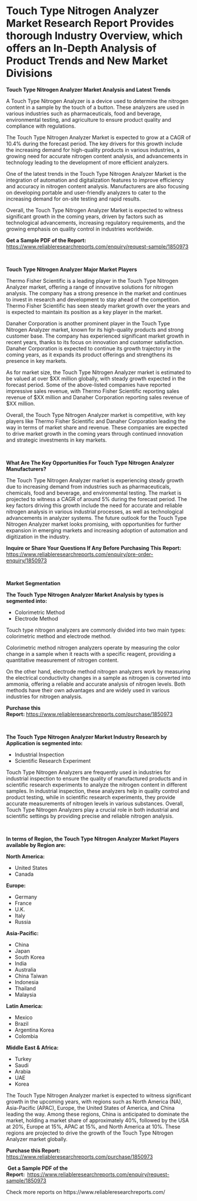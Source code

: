 <p><h1>Touch Type Nitrogen Analyzer Market Research Report Provides thorough Industry Overview, which offers an In-Depth Analysis of Product Trends and New Market Divisions</h1></p><p><strong>Touch Type Nitrogen Analyzer Market Analysis and Latest Trends</strong></p>
<p><p>A Touch Type Nitrogen Analyzer is a device used to determine the nitrogen content in a sample by the touch of a button. These analyzers are used in various industries such as pharmaceuticals, food and beverage, environmental testing, and agriculture to ensure product quality and compliance with regulations.</p><p>The Touch Type Nitrogen Analyzer Market is expected to grow at a CAGR of 10.4% during the forecast period. The key drivers for this growth include the increasing demand for high-quality products in various industries, a growing need for accurate nitrogen content analysis, and advancements in technology leading to the development of more efficient analyzers.</p><p>One of the latest trends in the Touch Type Nitrogen Analyzer Market is the integration of automation and digitalization features to improve efficiency and accuracy in nitrogen content analysis. Manufacturers are also focusing on developing portable and user-friendly analyzers to cater to the increasing demand for on-site testing and rapid results.</p><p>Overall, the Touch Type Nitrogen Analyzer Market is expected to witness significant growth in the coming years, driven by factors such as technological advancements, increasing regulatory requirements, and the growing emphasis on quality control in industries worldwide.</p></p>
<p><strong>Get a Sample PDF of the Report:&nbsp;</strong> <a href="https://www.reliableresearchreports.com/enquiry/request-sample/1850973">https://www.reliableresearchreports.com/enquiry/request-sample/1850973</a></p>
<p>&nbsp;</p>
<p><strong>Touch Type Nitrogen Analyzer Major Market Players</strong></p>
<p><p>Thermo Fisher Scientific is a leading player in the Touch Type Nitrogen Analyzer market, offering a range of innovative solutions for nitrogen analysis. The company has a strong presence in the market and continues to invest in research and development to stay ahead of the competition. Thermo Fisher Scientific has seen steady market growth over the years and is expected to maintain its position as a key player in the market.</p><p>Danaher Corporation is another prominent player in the Touch Type Nitrogen Analyzer market, known for its high-quality products and strong customer base. The company has experienced significant market growth in recent years, thanks to its focus on innovation and customer satisfaction. Danaher Corporation is expected to continue its growth trajectory in the coming years, as it expands its product offerings and strengthens its presence in key markets.</p><p>As for market size, the Touch Type Nitrogen Analyzer market is estimated to be valued at over $XX million globally, with steady growth expected in the forecast period. Some of the above-listed companies have reported impressive sales revenue, with Thermo Fisher Scientific reporting sales revenue of $XX million and Danaher Corporation reporting sales revenue of $XX million.</p><p>Overall, the Touch Type Nitrogen Analyzer market is competitive, with key players like Thermo Fisher Scientific and Danaher Corporation leading the way in terms of market share and revenue. These companies are expected to drive market growth in the coming years through continued innovation and strategic investments in key markets.</p></p>
<p>&nbsp;</p>
<p><strong>What Are The Key Opportunities For Touch Type Nitrogen Analyzer Manufacturers?</strong></p>
<p><p>The Touch Type Nitrogen Analyzer market is experiencing steady growth due to increasing demand from industries such as pharmaceuticals, chemicals, food and beverage, and environmental testing. The market is projected to witness a CAGR of around 5% during the forecast period. The key factors driving this growth include the need for accurate and reliable nitrogen analysis in various industrial processes, as well as technological advancements in analyzer systems. The future outlook for the Touch Type Nitrogen Analyzer market looks promising, with opportunities for further expansion in emerging markets and increasing adoption of automation and digitization in the industry.</p></p>
<p><strong>Inquire or Share Your Questions If Any Before Purchasing This Report:</strong> <a href="https://www.reliableresearchreports.com/enquiry/pre-order-enquiry/1850973">https://www.reliableresearchreports.com/enquiry/pre-order-enquiry/1850973</a></p>
<p>&nbsp;</p>
<p><strong>Market Segmentation</strong></p>
<p><strong>The Touch Type Nitrogen Analyzer Market Analysis by types is segmented into:</strong></p>
<p><ul><li>Colorimetric Method</li><li>Electrode Method</li></ul></p>
<p><p>Touch type nitrogen analyzers are commonly divided into two main types: colorimetric method and electrode method. </p><p>Colorimetric method nitrogen analyzers operate by measuring the color change in a sample when it reacts with a specific reagent, providing a quantitative measurement of nitrogen content. </p><p>On the other hand, electrode method nitrogen analyzers work by measuring the electrical conductivity changes in a sample as nitrogen is converted into ammonia, offering a reliable and accurate analysis of nitrogen levels. Both methods have their own advantages and are widely used in various industries for nitrogen analysis.</p></p>
<p><strong>Purchase this Report:&nbsp;</strong><a href="https://www.reliableresearchreports.com/purchase/1850973">https://www.reliableresearchreports.com/purchase/1850973</a></p>
<p>&nbsp;</p>
<p><strong>The Touch Type Nitrogen Analyzer Market Industry Research by Application is segmented into:</strong></p>
<p><ul><li>Industrial Inspection</li><li>Scientific Research Experiment</li></ul></p>
<p><p>Touch Type Nitrogen Analyzers are frequently used in industries for industrial inspection to ensure the quality of manufactured products and in scientific research experiments to analyze the nitrogen content in different samples. In industrial inspection, these analyzers help in quality control and product testing, while in scientific research experiments, they provide accurate measurements of nitrogen levels in various substances. Overall, Touch Type Nitrogen Analyzers play a crucial role in both industrial and scientific settings by providing precise and reliable nitrogen analysis.</p></p>
<p>&nbsp;</p>
<p><strong>In terms of Region, the Touch Type Nitrogen Analyzer Market Players available by Region are:</strong></p>
<p>
    <p> <strong> North America: </strong>
        <ul>
            <li>United States</li>
            <li>Canada</li>
        </ul>
        </p> 
    <p> <strong> Europe: </strong>
        <ul>
            <li>Germany</li>
            <li>France</li>
            <li>U.K.</li>
            <li>Italy</li>
            <li>Russia</li>
        </ul>
        </p> 
    <p> <strong> Asia-Pacific: </strong>
        <ul>
            <li>China</li>
            <li>Japan</li>
            <li>South Korea</li>
            <li>India</li>
            <li>Australia</li>
            <li>China Taiwan</li>
            <li>Indonesia</li>
            <li>Thailand</li>
            <li>Malaysia</li>
        </ul>
        </p> 
    <p> <strong> Latin America: </strong>
        <ul>
            <li>Mexico</li>
            <li>Brazil</li>
            <li>Argentina Korea</li>
            <li>Colombia</li>
        </ul>
        </p> 
    <p> <strong> Middle East & Africa: </strong>
        <ul>
            <li>Turkey</li>
            <li>Saudi</li>
            <li>Arabia</li>
            <li>UAE</li>
            <li>Korea</li>
        </ul>
    </p>
    </p>
<p><p>The Touch Type Nitrogen Analyzer market is expected to witness significant growth in the upcoming years, with regions such as North America (NA), Asia-Pacific (APAC), Europe, the United States of America, and China leading the way. Among these regions, China is anticipated to dominate the market, holding a market share of approximately 40%, followed by the USA at 20%, Europe at 15%, APAC at 15%, and North America at 10%. These regions are projected to drive the growth of the Touch Type Nitrogen Analyzer market globally.</p></p>
<p><strong>Purchase this Report: </strong><a href="https://www.reliableresearchreports.com/purchase/1850973">https://www.reliableresearchreports.com/purchase/1850973</a></p>
<p>&nbsp;<strong>Get a Sample PDF of the Report:&nbsp;&nbsp;</strong><a href="https://www.reliableresearchreports.com/enquiry/request-sample/1850973">https://www.reliableresearchreports.com/enquiry/request-sample/1850973</a></p>
<p><strong></strong></p>
<p>Check more reports on https://www.reliableresearchreports.com/</p>